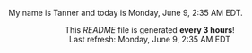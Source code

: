 My name is Tanner and today is Monday, June 9, 2:35 AM EDT.

<p align="center">This <i>README</i> file is generated <b>every 3 hours</b>!</br>Last refresh: Monday, June 9, 2:35 AM EDT<br /></p>
